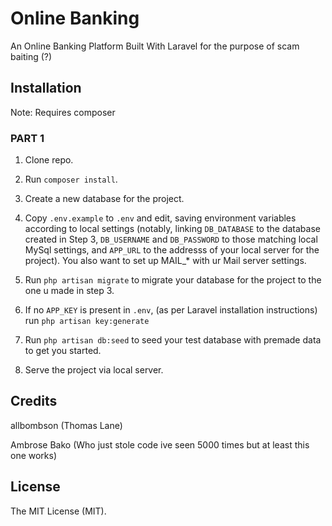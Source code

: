 # Online Banking

An Online Banking Platform Built With Laravel for the purpose of scam baiting (?)

## Installation

Note: Requires composer

### PART 1
1. Clone repo.

2. Run `composer install`.

3. Create a new database for the project.

4. Copy `.env.example` to `.env` and edit, saving environment variables according to local settings (notably, linking `DB_DATABASE` to the database created in Step 3, `DB_USERNAME` and `DB_PASSWORD` to those matching local MySql settings, and `APP_URL` to the addresss of your local server for the project). You also want to set up MAIL_* with ur Mail server settings.

5. Run `php artisan migrate` to migrate your database for the project to the one u made in step 3.

6. If no `APP_KEY` is present in `.env`, (as per Laravel installation instructions) run `php artisan key:generate`

7. Run `php artisan db:seed` to seed your test database with premade data to get you started.

8. Serve the project via local server.

## Credits
allbombson (Thomas Lane)

Ambrose Bako (Who just stole code ive seen 5000 times but at least this one works)
## License
The MIT License (MIT).

